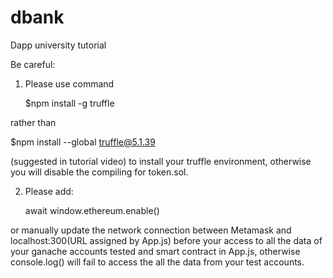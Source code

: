 # dbank

Dapp university tutorial

Be careful: 
1. Please use command 

   $npm install -g truffle 

rather than 

   $npm install --global truffle@5.1.39

(suggested in tutorial video) to install your truffle environment, otherwise you will disable the compiling for token.sol.

2. Please add:

   await window.ethereum.enable()
   
or manually update the network connection between Metamask and localhost:300(URL assigned by App.js) before your access to
all the data of your ganache accounts tested and smart contract in App.js, otherwise console.log() will fail to access the 
all the data from your test accounts.
